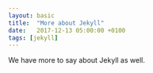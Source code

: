```yaml
---
layout: basic
title:  "More about Jekyll"
date:   2017-12-13 05:00:00 +0100
tags: [jekyll]
---
```

We have more to say about Jekyll as well.
